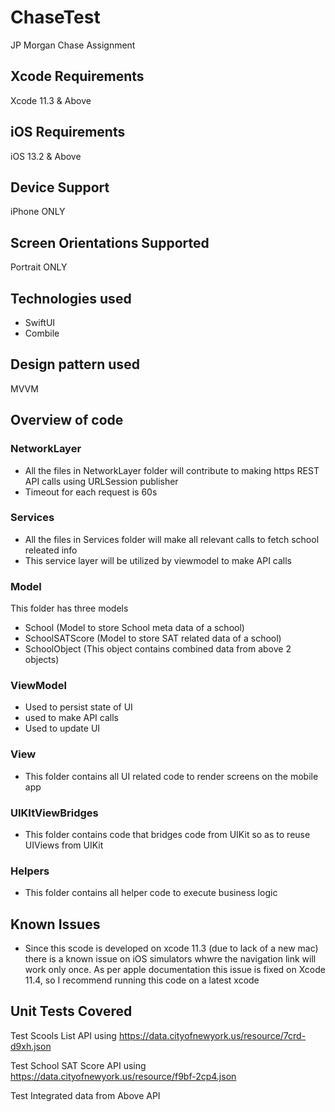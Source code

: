 # ChaseTest
JP Morgan Chase Assignment

## Xcode Requirements

Xcode 11.3 & Above

## iOS Requirements

iOS 13.2 & Above

## Device Support

iPhone ONLY

## Screen Orientations Supported

Portrait ONLY

## Technologies used

* SwiftUI
* Combile

## Design pattern used

MVVM

## Overview of code

### NetworkLayer

* All the files in NetworkLayer folder will contribute to making https REST API calls using URLSession publisher
* Timeout for each request is 60s

### Services

* All the files in Services folder will make all relevant calls to fetch school releated info
* This service layer will be utilized by viewmodel to make API calls

### Model

This folder has three models

* School (Model to store School meta data of a school)
* SchoolSATScore (Model to store SAT related data of a school)
* SchoolObject (This object contains combined data from above 2 objects)

### ViewModel

* Used to persist state of UI
* used to make API calls
* Used to update UI

### View

* This folder contains all UI related code to render screens on the mobile app

### UIKItViewBridges

* This folder contains code that bridges code from UIKit so as to reuse UIViews from UIKit

### Helpers

* This folder contains all helper code to execute business logic

## Known Issues

* Since this scode is developed on xcode 11.3 (due to lack of a new mac) there is a known issue on iOS simulators whwre the navigation link will work only once. As per apple documentation this issue is fixed on Xcode 11.4, so I recommend running this code on a latest xcode


## Unit Tests Covered

Test Scools List API using https://data.cityofnewyork.us/resource/7crd-d9xh.json

Test School SAT Score API using https://data.cityofnewyork.us/resource/f9bf-2cp4.json

Test Integrated data from Above API


